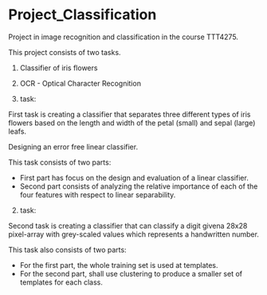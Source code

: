 # Project_Classification
Project in image recognition and classification in the course TTT4275.

This project consists of two tasks.
1. Classifier of iris flowers
2. OCR - Optical Character Recognition

1. task:

First task is creating a classifier that separates three different types of iris flowers based on the length and width of the petal (small) and sepal (large) leafs.

Designing an error free linear classifier.

This task consists of two parts:
* First part has focus on the design and evaluation of a linear classifier.
* Second part consists of analyzing the relative importance of each of the four features with respect to linear separability.

2. task:

Second task is creating a classifier that can classify a digit givena 28x28 pixel-array with grey-scaled values which represents a handwritten number.

This task also consists of two parts:
* For the first part, the whole training set is used at templates.
* For the second part, shall use clustering to produce a smaller set of templates for each class.